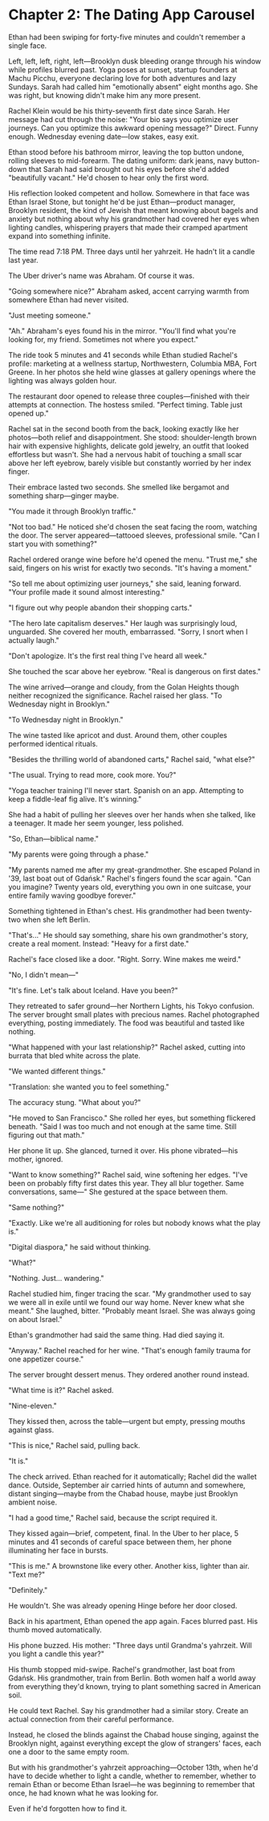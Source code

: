 # Chapter 2: The Dating App Carousel

Ethan had been swiping for forty-five minutes and couldn't remember a single face.

Left, left, left, right, left—Brooklyn dusk bleeding orange through his window while profiles blurred past. Yoga poses at sunset, startup founders at Machu Picchu, everyone declaring love for both adventures and lazy Sundays. Sarah had called him "emotionally absent" eight months ago. She was right, but knowing didn't make him any more present.

Rachel Klein would be his thirty-seventh first date since Sarah. Her message had cut through the noise: "Your bio says you optimize user journeys. Can you optimize this awkward opening message?" Direct. Funny enough. Wednesday evening date—low stakes, easy exit.

Ethan stood before his bathroom mirror, leaving the top button undone, rolling sleeves to mid-forearm. The dating uniform: dark jeans, navy button-down that Sarah had said brought out his eyes before she'd added "beautifully vacant." He'd chosen to hear only the first word.

His reflection looked competent and hollow. Somewhere in that face was Ethan Israel Stone, but tonight he'd be just Ethan—product manager, Brooklyn resident, the kind of Jewish that meant knowing about bagels and anxiety but nothing about why his grandmother had covered her eyes when lighting candles, whispering prayers that made their cramped apartment expand into something infinite.

The time read 7:18 PM. Three days until her yahrzeit. He hadn't lit a candle last year.

The Uber driver's name was Abraham. Of course it was.

"Going somewhere nice?" Abraham asked, accent carrying warmth from somewhere Ethan had never visited.

"Just meeting someone."

"Ah." Abraham's eyes found his in the mirror. "You'll find what you're looking for, my friend. Sometimes not where you expect."

The ride took 5 minutes and 41 seconds while Ethan studied Rachel's profile: marketing at a wellness startup, Northwestern, Columbia MBA, Fort Greene. In her photos she held wine glasses at gallery openings where the lighting was always golden hour.

The restaurant door opened to release three couples—finished with their attempts at connection. The hostess smiled. "Perfect timing. Table just opened up."

Rachel sat in the second booth from the back, looking exactly like her photos—both relief and disappointment. She stood: shoulder-length brown hair with expensive highlights, delicate gold jewelry, an outfit that looked effortless but wasn't. She had a nervous habit of touching a small scar above her left eyebrow, barely visible but constantly worried by her index finger.

Their embrace lasted two seconds. She smelled like bergamot and something sharp—ginger maybe.

"You made it through Brooklyn traffic."

"Not too bad." He noticed she'd chosen the seat facing the room, watching the door. The server appeared—tattooed sleeves, professional smile. "Can I start you with something?"

Rachel ordered orange wine before he'd opened the menu. "Trust me," she said, fingers on his wrist for exactly two seconds. "It's having a moment."

"So tell me about optimizing user journeys," she said, leaning forward. "Your profile made it sound almost interesting."

"I figure out why people abandon their shopping carts."

"The hero late capitalism deserves." Her laugh was surprisingly loud, unguarded. She covered her mouth, embarrassed. "Sorry, I snort when I actually laugh."

"Don't apologize. It's the first real thing I've heard all week."

She touched the scar above her eyebrow. "Real is dangerous on first dates."

The wine arrived—orange and cloudy, from the Golan Heights though neither recognized the significance. Rachel raised her glass. "To Wednesday night in Brooklyn."

"To Wednesday night in Brooklyn."

The wine tasted like apricot and dust. Around them, other couples performed identical rituals.

"Besides the thrilling world of abandoned carts," Rachel said, "what else?"

"The usual. Trying to read more, cook more. You?"

"Yoga teacher training I'll never start. Spanish on an app. Attempting to keep a fiddle-leaf fig alive. It's winning."

She had a habit of pulling her sleeves over her hands when she talked, like a teenager. It made her seem younger, less polished.

"So, Ethan—biblical name."

"My parents were going through a phase."

"My parents named me after my great-grandmother. She escaped Poland in '39, last boat out of Gdańsk." Rachel's fingers found the scar again. "Can you imagine? Twenty years old, everything you own in one suitcase, your entire family waving goodbye forever."

Something tightened in Ethan's chest. His grandmother had been twenty-two when she left Berlin.

"That's..." He should say something, share his own grandmother's story, create a real moment. Instead: "Heavy for a first date."

Rachel's face closed like a door. "Right. Sorry. Wine makes me weird."

"No, I didn't mean—"

"It's fine. Let's talk about Iceland. Have you been?"

They retreated to safer ground—her Northern Lights, his Tokyo confusion. The server brought small plates with precious names. Rachel photographed everything, posting immediately. The food was beautiful and tasted like nothing.

"What happened with your last relationship?" Rachel asked, cutting into burrata that bled white across the plate.

"We wanted different things."

"Translation: she wanted you to feel something."

The accuracy stung. "What about you?"

"He moved to San Francisco." She rolled her eyes, but something flickered beneath. "Said I was too much and not enough at the same time. Still figuring out that math."

Her phone lit up. She glanced, turned it over. His phone vibrated—his mother, ignored. 

"Want to know something?" Rachel said, wine softening her edges. "I've been on probably fifty first dates this year. They all blur together. Same conversations, same—" She gestured at the space between them.

"Same nothing?"

"Exactly. Like we're all auditioning for roles but nobody knows what the play is."

"Digital diaspora," he said without thinking.

"What?"

"Nothing. Just... wandering."

Rachel studied him, finger tracing the scar. "My grandmother used to say we were all in exile until we found our way home. Never knew what she meant." She laughed, bitter. "Probably meant Israel. She was always going on about Israel."

Ethan's grandmother had said the same thing. Had died saying it.

"Anyway." Rachel reached for her wine. "That's enough family trauma for one appetizer course."

The server brought dessert menus. They ordered another round instead.

"What time is it?" Rachel asked.

"Nine-eleven."

They kissed then, across the table—urgent but empty, pressing mouths against glass.

"This is nice," Rachel said, pulling back.

"It is."

The check arrived. Ethan reached for it automatically; Rachel did the wallet dance. Outside, September air carried hints of autumn and somewhere, distant singing—maybe from the Chabad house, maybe just Brooklyn ambient noise.

"I had a good time," Rachel said, because the script required it.

They kissed again—brief, competent, final. In the Uber to her place, 5 minutes and 41 seconds of careful space between them, her phone illuminating her face in bursts.

"This is me." A brownstone like every other. Another kiss, lighter than air. "Text me?"

"Definitely."

He wouldn't. She was already opening Hinge before her door closed.

Back in his apartment, Ethan opened the app again. Faces blurred past. His thumb moved automatically.

His phone buzzed. His mother: "Three days until Grandma's yahrzeit. Will you light a candle this year?"

His thumb stopped mid-swipe. Rachel's grandmother, last boat from Gdańsk. His grandmother, train from Berlin. Both women half a world away from everything they'd known, trying to plant something sacred in American soil.

He could text Rachel. Say his grandmother had a similar story. Create an actual connection from their careful performance.

Instead, he closed the blinds against the Chabad house singing, against the Brooklyn night, against everything except the glow of strangers' faces, each one a door to the same empty room.

But with his grandmother's yahrzeit approaching—October 13th, when he'd have to decide whether to light a candle, whether to remember, whether to remain Ethan or become Ethan Israel—he was beginning to remember that once, he had known what he was looking for.

Even if he'd forgotten how to find it.